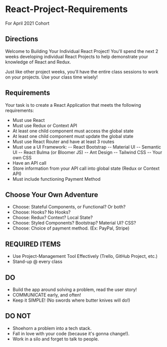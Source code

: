 # React-Project-Requirements
For April 2021 Cohort

## Directions
Welcome to Building Your Individual React Project! You'll spend the next 2 weeks developing individual React Projects to help demonstrate your knowledge of React and Redux.

Just like other project weeks, you'll have the entire class sessions to work on your projects. Use your class time wisely!

## Requirements

Your task is to create a React Application that meets the following requirements:

* Must use React
* Must use Redux or Context API
* At least one child component must access the global state
* At least one child component must update the global state
* Must use React Router and have at least 3 routes
* Must use a UI Framework:
-- React Bootstrap
-- Material UI
-- Semantic UI
--  React Bulma (or Bloomer JS)
-- Ant Design
-- Tailwind CSS
-- Your own CSS
* Have an API call
* Store information from your API call into global state (Redux or Context API)
* Must include functioning Payment Method

## Choose Your Own Adventure
* Choose: Stateful Components, or Functional? Or both?
* Choose: Hooks? No Hooks?
* Choose: Redux? Context? Local State?
* Choose: Styled Components? Bootstrap? Material UI? CSS?
* Choose: Choice of payment method. (Ex: PayPal, Stripe)

## REQUIRED ITEMS
* Use Project-Management Tool Effectively (Trello, GitHub Project, etc.)
* Stand-up @ every class

## DO
* Build the app around solving a problem, read the user story!
* COMMUNICATE early, and often!
* Keep it SIMPLE! (No swords where butter knives will do!)

## DO NOT
* Shoehorn a problem into a tech stack.
* Fall in love with your code (because it's gonna change!).
* Work in a silo and forget to talk to people.
